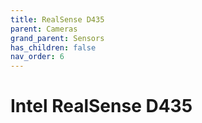 ```yaml
---
title: RealSense D435
parent: Cameras
grand_parent: Sensors
has_children: false
nav_order: 6
---
```


# Intel RealSense D435

<!-- TODO -->
